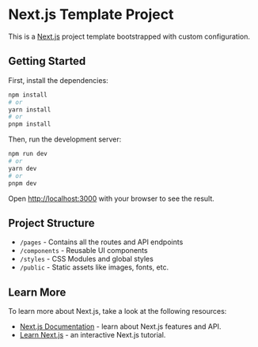 # Next.js Template Project

This is a [Next.js](https://nextjs.org/) project template bootstrapped with custom configuration.

## Getting Started

First, install the dependencies:

```bash
npm install
# or
yarn install
# or
pnpm install
```

Then, run the development server:

```bash
npm run dev
# or
yarn dev
# or
pnpm dev
```

Open [http://localhost:3000](http://localhost:3000) with your browser to see the result.

## Project Structure

- `/pages` - Contains all the routes and API endpoints
- `/components` - Reusable UI components
- `/styles` - CSS Modules and global styles
- `/public` - Static assets like images, fonts, etc.

## Learn More

To learn more about Next.js, take a look at the following resources:

- [Next.js Documentation](https://nextjs.org/docs) - learn about Next.js features and API.
- [Learn Next.js](https://nextjs.org/learn) - an interactive Next.js tutorial.
